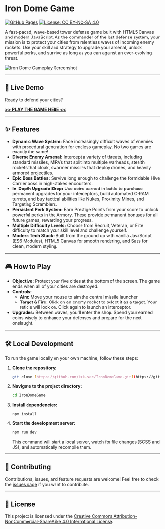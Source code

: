 # Iron Dome Game

[![GitHub Pages](https://img.shields.io/badge/Play%20Now-Live%20Demo-brightgreen?style=for-the-badge&logo=github)](https://kek-sec.github.io/IronDomeGame/)
[![License: CC BY-NC-SA 4.0](https://img.shields.io/badge/License-CC%20BY--NC--SA%204.0-lightgrey.svg?style=for-the-badge)](https://creativecommons.org/licenses/by-nc-sa/4.0/)

A fast-paced, wave-based tower defense game built with HTML5 Canvas and modern JavaScript. As the commander of the last defense system, your mission is to protect your cities from relentless waves of incoming enemy rockets. Use your skill and strategy to upgrade your arsenal, unlock powerful perks, and survive as long as you can against an ever-evolving threat.

![Iron Dome Gameplay Screenshot](https://i.imgur.com/X0PJqPF.png)

---

## 🚀 Live Demo

Ready to defend your cities? 

[**>> PLAY THE GAME HERE <<**](https://kek-sec.github.io/IronDomeGame/)

---

## ✨ Features

* **Dynamic Wave System:** Face increasingly difficult waves of enemies with procedural generation for endless gameplay. No two games are exactly the same!
* **Diverse Enemy Arsenal:** Intercept a variety of threats, including standard missiles, MIRVs that split into multiple warheads, stealth rockets that cloak, swarmer missiles that deploy drones, and heavily armored projectiles.
* **Epic Boss Battles:** Survive long enough to challenge the formidable Hive Carrier boss in high-stakes encounters.
* **In-Depth Upgrade Shop:** Use coins earned in battle to purchase permanent upgrades for your interceptors, build automated C-RAM turrets, and buy tactical abilities like Nukes, Proximity Mines, and Targeting Scramblers.
* **Persistent Perk System:** Earn Prestige Points from your score to unlock powerful perks in the Armory. These provide permanent bonuses for all future games, rewarding your progress.
* **Multiple Difficulty Levels:** Choose from Recruit, Veteran, or Elite difficulty to match your skill level and challenge yourself.
* **Modern Tech Stack:** Built from the ground up with vanilla JavaScript (ES6 Modules), HTML5 Canvas for smooth rendering, and Sass for clean, modern styling.

---

## 🎮 How to Play

* **Objective:** Protect your five cities at the bottom of the screen. The game ends when all of your cities are destroyed.
* **Controls:**
    * **Aim:** Move your mouse to aim the central missile launcher.
    * **Target & Fire:** Click on an enemy rocket to select it as a target. Your reticle will lock on. Click again to launch an interceptor.
* **Upgrades:** Between waves, you'll enter the shop. Spend your earned coins wisely to enhance your defenses and prepare for the next onslaught.

---

## 🛠️ Local Development

To run the game locally on your own machine, follow these steps:

1.  **Clone the repository:**
    ```bash
    git clone [https://github.com/kek-sec/IronDomeGame.git](https://github.com/kek-sec/IronDomeGame.git)
    ```
2.  **Navigate to the project directory:**
    ```bash
    cd IronDomeGame
    ```
3.  **Install dependencies:**
    ```bash
    npm install
    ```
4.  **Start the development server:**
    ```bash
    npm run dev
    ```
    This command will start a local server, watch for file changes (SCSS and JS), and automatically recompile them.

---

## 🤝 Contributing

Contributions, issues, and feature requests are welcome! Feel free to check the [issues page](https://github.com/kek-sec/IronDomeGame/issues) if you want to contribute.

---

## 📜 License

This project is licensed under the [Creative Commons Attribution-NonCommercial-ShareAlike 4.0 International License](https://creativecommons.org/licenses/by-nc-sa/4.0/).

